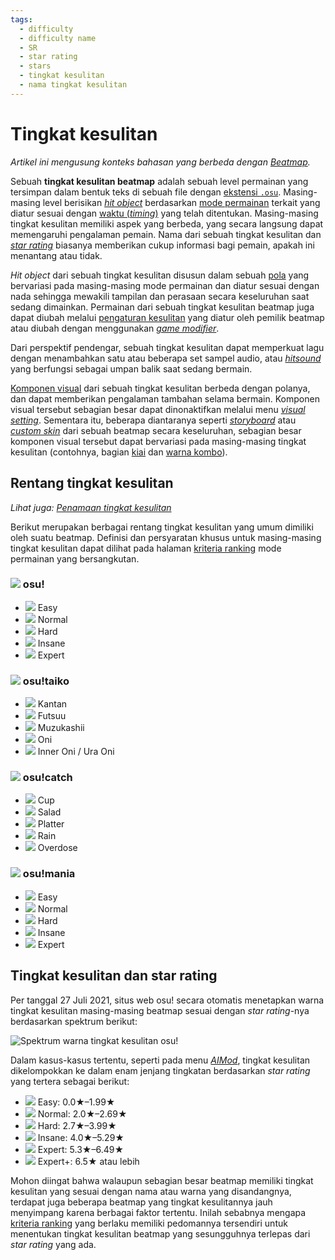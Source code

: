 ```yaml
---
tags:
  - difficulty
  - difficulty name
  - SR
  - star rating
  - stars
  - tingkat kesulitan
  - nama tingkat kesulitan
---
```


# Tingkat kesulitan

*Artikel ini mengusung konteks bahasan yang berbeda dengan [Beatmap](/wiki/Beatmap).*

Sebuah **tingkat kesulitan beatmap** adalah sebuah level permainan yang tersimpan dalam bentuk teks di sebuah file dengan [ekstensi `.osu`](/wiki/Client/File_formats/osu_(file_format)). Masing-masing level berisikan [*hit object*](/wiki/Gameplay/Hit_object) berdasarkan [mode permainan](/wiki/Game_mode) terkait yang diatur sesuai dengan [waktu (*timing*)](/wiki/Client/Beatmap_editor/Timing) yang telah ditentukan. Masing-masing tingkat kesulitan memiliki aspek yang berbeda, yang secara langsung dapat memengaruhi pengalaman pemain. Nama dari sebuah tingkat kesulitan dan [*star rating*](/wiki/Beatmap/Star_rating) biasanya memberikan cukup informasi bagi pemain, apakah ini menantang atau tidak.

*Hit object* dari sebuah tingkat kesulitan disusun dalam sebuah [pola](/wiki/Beatmap/Pattern) yang bervariasi pada masing-masing mode permainan dan diatur sesuai dengan nada sehingga mewakili tampilan dan perasaan secara keseluruhan saat sedang dimainkan. Permainan dari sebuah tingkat kesulitan beatmap juga dapat diubah melalui [pengaturan kesulitan](/wiki/Client/Beatmap_editor/Song_setup#difficulty) yang diatur oleh pemilik beatmap atau diubah dengan menggunakan [*game modifier*](/wiki/Gameplay/Game_modifier).

Dari perspektif pendengar, sebuah tingkat kesulitan dapat memperkuat lagu dengan menambahkan satu atau beberapa set sampel audio, atau [*hitsound*](/wiki/Beatmapping/Hitsound) yang berfungsi sebagai umpan balik saat sedang bermain.

[Komponen visual](/wiki/Beatmap) dari sebuah tingkat kesulitan berbeda dengan polanya, dan dapat memberikan pengalaman tambahan selama bermain. Komponen visual tersebut sebagian besar dapat dinonaktifkan melalui menu [*visual setting*](/wiki/Client/Interface/Visual_settings). Sementara itu, beberapa diantaranya seperti [*storyboard*](/wiki/Storyboard) atau [*custom skin*](/wiki/Skinning) dari sebuah beatmap secara keseluruhan, sebagian besar komponen visual tersebut dapat bervariasi pada masing-masing tingkat kesulitan (contohnya, bagian [kiai](/wiki/Gameplay/Kiai_time) dan [warna kombo](/wiki/Beatmapping/Combo_colour)).

## Rentang tingkat kesulitan

*Lihat juga: [Penamaan tingkat kesulitan](/wiki/Ranking_criteria/Difficulty_naming)*

Berikut merupakan berbagai rentang tingkat kesulitan yang umum dimiliki oleh suatu beatmap. Definisi dan persyaratan khusus untuk masing-masing tingkat kesulitan dapat dilihat pada halaman [kriteria ranking](/wiki/Ranking_criteria) mode permainan yang bersangkutan.

### ![](/wiki/shared/mode/osu.png) osu!

- ![](/wiki/shared/diff/easy-o.png?20211215) Easy
- ![](/wiki/shared/diff/normal-o.png?20211215) Normal
- ![](/wiki/shared/diff/hard-o.png?20211215) Hard
- ![](/wiki/shared/diff/insane-o.png?20211215) Insane
- ![](/wiki/shared/diff/expert-o.png?20211215) Expert

### ![](/wiki/shared/mode/taiko.png) osu!taiko

- ![](/wiki/shared/diff/easy-t.png?20211215) Kantan
- ![](/wiki/shared/diff/normal-t.png?20211215) Futsuu
- ![](/wiki/shared/diff/hard-t.png?20211215) Muzukashii
- ![](/wiki/shared/diff/insane-t.png?20211215) Oni
- ![](/wiki/shared/diff/expert-t.png?20211215) Inner Oni / Ura Oni

### ![](/wiki/shared/mode/catch.png) osu!catch

- ![](/wiki/shared/diff/easy-c.png?20211215) Cup
- ![](/wiki/shared/diff/normal-c.png?20211215) Salad
- ![](/wiki/shared/diff/hard-c.png?20211215) Platter
- ![](/wiki/shared/diff/insane-c.png?20211215) Rain
- ![](/wiki/shared/diff/expert-c.png?20211215) Overdose

### ![](/wiki/shared/mode/mania.png) osu!mania

- ![](/wiki/shared/diff/easy-m.png?20211215) Easy
- ![](/wiki/shared/diff/normal-m.png?20211215) Normal
- ![](/wiki/shared/diff/hard-m.png?20211215) Hard
- ![](/wiki/shared/diff/insane-m.png?20211215) Insane
- ![](/wiki/shared/diff/expert-m.png?20211215) Expert

## Tingkat kesulitan dan star rating

Per tanggal 27 Juli 2021, situs web osu! secara otomatis menetapkan warna tingkat kesulitan masing-masing beatmap sesuai dengan *star rating*-nya berdasarkan spektrum berikut:

![Spektrum warna tingkat kesulitan osu!](/wiki/shared/star-rating/spectrum.png)

Dalam kasus-kasus tertentu, seperti pada menu [*AIMod*](/wiki/Client/Beatmap_editor/AiMod), tingkat kesulitan dikelompokkan ke dalam enam jenjang tingkatan berdasarkan *star rating* yang tertera sebagai berikut:

- ![](/wiki/shared/diff/easy-o.png?20211215) Easy: 0.0★–1.99★
- ![](/wiki/shared/diff/normal-o.png?20211215) Normal: 2.0★–2.69★
- ![](/wiki/shared/diff/hard-o.png?20211215) Hard: 2.7★–3.99★
- ![](/wiki/shared/diff/insane-o.png?20211215) Insane: 4.0★–5.29★
- ![](/wiki/shared/diff/expert-o.png?20211215) Expert: 5.3★–6.49★
- ![](/wiki/shared/diff/expertplus-o.png?20211215) Expert+: 6.5★ atau lebih

Mohon diingat bahwa walaupun sebagian besar beatmap memiliki tingkat kesulitan yang sesuai dengan nama atau warna yang disandangnya, terdapat juga beberapa beatmap yang tingkat kesulitannya jauh menyimpang karena berbagai faktor tertentu. Inilah sebabnya mengapa [kriteria ranking](/wiki/Ranking_criteria) yang berlaku memiliki pedomannya tersendiri untuk menentukan tingkat kesulitan beatmap yang sesungguhnya terlepas dari *star rating* yang ada.
